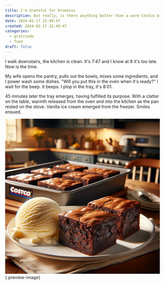 ```yaml
---
title: I'm Grateful for brownies
description: But really, is there anything better than a warm Costco brownie with vanilla ice cream?
date: 2024-02-17 22:49:47
created: 2024-02-17 22:49:47
categories:
  - gratitude
  - food
draft: false
---
```

I walk downstairs, the kitchen is clean. It's 7:47 and I know at 8 it's too late. Now is the time.

My wife opens the pantry, pulls out the bowls, mixes some ingredients, and I power wash some dishes. "Will you put this in the oven when it's ready?" I wait for the beep. It beeps. I plop in the tray, it's 8:01. 

45 minutes later the tray emerges, having fulfilled its purpose. With a clatter on the table, warmth released from the oven and into the kitchen as the pan rested on the stove. Vanilla ice cream emerged from the freezer. Smiles ensued. 

![It's not a brownie if it's not from Costco](../img/dalle-costco-brownies.jpeg){.preview-image}


